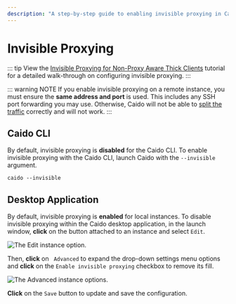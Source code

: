 ```yaml
---
description: "A step-by-step guide to enabling invisible proxying in Caido CLI and Desktop application to capture traffic from non-proxy aware applications."
---
```


# Invisible Proxying

::: tip
View the [Invisible Proxying for Non-Proxy Aware Thick Clients](/tutorials/invisible_proxy.md) tutorial for a detailed walk-through on configuring invisible proxying.
:::

::: warning NOTE
If you enable invisible proxying on a remote instance, you must ensure the **same address and port** is used. This includes any SSH port forwarding you may use. Otherwise, Caido will not be able to [split the traffic](/concepts/proxying/traffic_splitting) correctly and will not work.
:::

## Caido CLI

By default, invisible proxying is **disabled** for the Caido CLI. To enable invisible proxying with the Caido CLI, launch Caido with the `--invisible` argument.

```
caido --invisible
```

## Desktop Application

By default, invisible proxying is **enabled** for local instances. To disable invisible proxying within the Caido desktop application, in the launch window, **click** on the <code><Icon icon="fas fa-ellipsis-vertical" /></code> button attached to an instance and select `Edit`.

<img alt="The Edit instance option." src="/_images/launch_window_edit.png" center/>

Then, **click** on <code><Icon icon="fas fa-angle-right" /> Advanced</code> to expand the drop-down settings menu options and **click** on the `Enable invisible proxying` checkbox to remove its fill.

<img alt="The Advanced instance options." src="/_images/launch_window_advanced_options.png" center/>

**Click** on the `Save` button to update and save the configuration.
